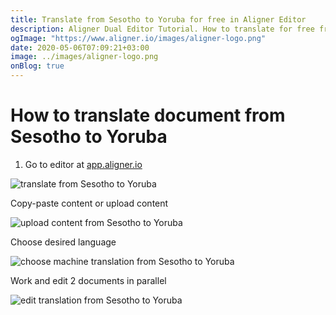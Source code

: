 ```yaml
---
title: Translate from Sesotho to Yoruba for free in Aligner Editor
description: Aligner Dual Editor Tutorial. How to translate for free from Sesotho to Yoruba. Aligner is multilingual document management platform. 
ogImage: "https://www.aligner.io/images/aligner-logo.png"
date: 2020-05-06T07:09:21+03:00
image: ../images/aligner-logo.png
onBlog: true
---
```


# How to translate document from Sesotho to Yoruba

1. Go to editor at [app.aligner.io](https://app.aligner.io "Aligner App web page")

![translate from Sesotho to Yoruba](../aligner-blank-editor.png "translate from Sesotho to Yoruba")

Copy-paste content or upload content

![upload content from Sesotho to Yoruba](../aligner-uploaded-document.png "upload content from Sesotho to Yoruba")

Choose desired language

![choose machine translation from Sesotho to Yoruba](../aligner-language-dropdown.png "choose machine translation from Sesotho to Yoruba")

Work and edit 2 documents in parallel

![edit translation from Sesotho to Yoruba](../aligner-double-sitded-editor.png "edit translation from Sesotho to Yoruba")

